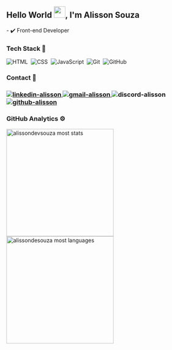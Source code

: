 <h2 align="left">Hello World <img src="https://raw.githubusercontent.com/kaueMarques/kaueMarques/master/hi.gif" height="30px">, I'm Alisson Souza</h2>
- ✔️ Front-end Developer

<h3>Tech Stack 🚀</h3>

![HTML](https://img.shields.io/badge/-HTML-05122A?style=flat&logo=HTML5)&nbsp;
![CSS](https://img.shields.io/badge/-CSS-05122A?style=flat&logo=CSS3&logoColor=1572B6)&nbsp;
![JavaScript](https://img.shields.io/badge/-JavaScript-05122A?style=flat&logo=javascript)&nbsp;
![Git](https://img.shields.io/badge/-Git-05122A?style=flat&logo=git)&nbsp;
![GitHub](https://img.shields.io/badge/-GitHub-05122A?style=flat&logo=github)&nbsp;

<h3>Contact 📧<h3>

<a href="https://www.linkedin.com/in/alisson-de-souza/" target="_blank">
  <img align="center" src="https://img.shields.io/badge/-alissondesouza-05122A?style=flat&logo=linkedin" alt="linkedin-alisson"/>
</a>
<a href="mailto:alissonrhuans@gmail.com" target="_blank">
  <img align="center" src="https://img.shields.io/badge/-GMAIL-05122A?style=flat&logo=gmail" alt="gmail-alisson"/>
</a>
<img align="center" src="https://img.shields.io/badge/-alissonrhuan7848-05122A?style=flat&logo=discord" alt="discord-alisson"/>
</a>
<a href="https://github.com/alissondevsouza" target="_blank">
  <img align="center" src="https://img.shields.io/badge/-alissondevsouza-05122A?style=flat&logo=github" alt="github-alisson"/>
</a>

<h3>GitHub Analytics ⚙️</h3>

<p align="left">
<img width="280em" src="https://github-readme-stats.vercel.app/api?username=alissondevsouza&show_icons=true&theme=vision-friendly-radical" alt="alissondevsouza most stats"/> 
<img width="280em" src="https://github-readme-stats.vercel.app/api/top-langs/?username=alissondevsouza&layout=compact&theme=vision-friendly-radical" alt="alissondesouza most languages"/>
</p>







